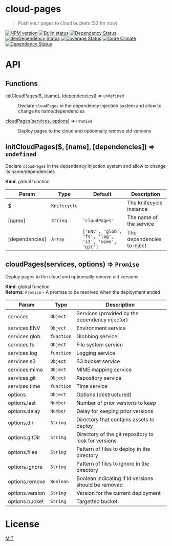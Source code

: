<!--
# This file is automatically generated by a `metapak`
# module. Do not change it elsewhere, changes would
# be overridden.
-->
# cloud-pages
> Push your pages to cloud buckets (S3 for now).

[![NPM version](https://badge.fury.io/js/cloud-pages.svg)](https://npmjs.org/package/cloud-pages)
[![Build status](https://secure.travis-ci.org/nfroidure/cloud-pages.svg)](https://travis-ci.org/nfroidure/cloud-pages)
[![Dependency Status](https://david-dm.org/nfroidure/cloud-pages.svg)](https://david-dm.org/nfroidure/cloud-pages)
[![devDependency Status](https://david-dm.org/nfroidure/cloud-pages/dev-status.svg)](https://david-dm.org/nfroidure/cloud-pages#info=devDependencies)
[![Coverage Status](https://coveralls.io/repos/nfroidure/cloud-pages/badge.svg?branch=master)](https://coveralls.io/r/nfroidure/cloud-pages?branch=master)
[![Code Climate](https://codeclimate.com/github/nfroidure/cloud-pages.svg)](https://codeclimate.com/github/nfroidure/cloud-pages)
[![Dependency Status](https://dependencyci.com/github/nfroidure/cloud-pages/badge)](https://dependencyci.com/github/nfroidure/cloud-pages)

# API
## Functions

<dl>
<dt><a href="#initCloudPages">initCloudPages($, [name], [dependencies])</a> ⇒ <code>undefined</code></dt>
<dd><p>Declare <code>cloudPages</code> in the dependency injection system
and allow to change its name/dependencies</p>
</dd>
<dt><a href="#cloudPages">cloudPages(services, options)</a> ⇒ <code>Promise</code></dt>
<dd><p>Deploy pages to the cloud and optionnally remove old versions</p>
</dd>
</dl>

<a name="initCloudPages"></a>

## initCloudPages($, [name], [dependencies]) ⇒ <code>undefined</code>
Declare `cloudPages` in the dependency injection system
and allow to change its name/dependencies

**Kind**: global function  

| Param | Type | Default | Description |
| --- | --- | --- | --- |
| $ | <code>Knifecycle</code> |  | The knifecycle instance |
| [name] | <code>String</code> | <code>&#x27;cloudPages&#x27;</code> | The name of the service |
| [dependencies] | <code>Array</code> | <code>[&#x27;ENV&#x27;, &#x27;glob&#x27;, &#x27;fs&#x27;, &#x27;log&#x27;, &#x27;s3&#x27;, &#x27;mime&#x27;, &#x27;git&#x27;]</code> | The dependencies to inject |

<a name="cloudPages"></a>

## cloudPages(services, options) ⇒ <code>Promise</code>
Deploy pages to the cloud and optionnally remove old versions

**Kind**: global function  
**Returns**: <code>Promise</code> - A promise to be resolved when the deployment ended  

| Param | Type | Description |
| --- | --- | --- |
| services | <code>Object</code> | Services (provided by the dependency injector) |
| services.ENV | <code>Object</code> | Environment service |
| services.glob | <code>function</code> | Globbing service |
| services.fs | <code>Object</code> | File system service |
| services.log | <code>function</code> | Logging service |
| services.s3 | <code>Object</code> | S3 bucket service |
| services.mime | <code>Object</code> | MIME mapping service |
| services.git | <code>Object</code> | Repository service |
| services.time | <code>function</code> | Time service |
| options | <code>Object</code> | Options (destructured) |
| options.last | <code>Number</code> | Number of prior versions to keep |
| options.delay | <code>Number</code> | Delay for keeping prior versions |
| options.dir | <code>String</code> | Directory that contains assets to deploy |
| options.gitDir | <code>String</code> | Directory of the git repository to look for versions |
| options.files | <code>String</code> | Pattern of files to deploy in the directory |
| options.ignore | <code>String</code> | Pattern of files to ignore in the directory |
| options.remove | <code>Boolean</code> | Boolean indicating if ld versions should be removed |
| options.version | <code>String</code> | Version for the current deployment |
| options.bucket | <code>String</code> | Targetted bucket |


# License
[MIT](https://github.com/nfroidure/cloud-pages/blob/master/LICENSE)
